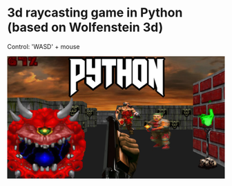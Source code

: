 # 3d raycasting game in Python (based on Wolfenstein 3d)

Control: 'WASD' + mouse

![doom](/sreenshots/0.jpg)
